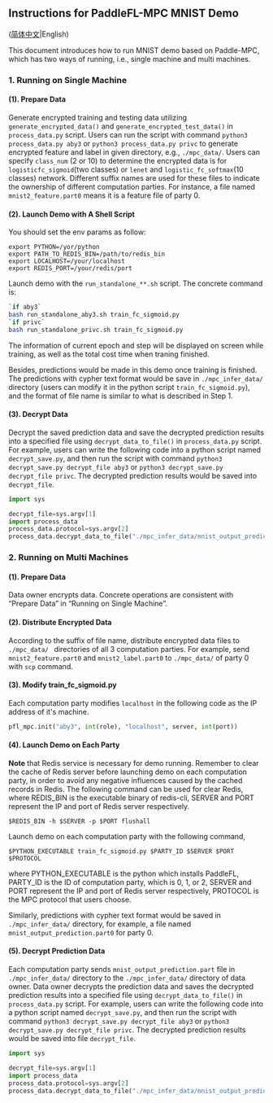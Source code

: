 ## Instructions for PaddleFL-MPC MNIST Demo

([简体中文](./README_CN.md)|English)

This document introduces how to run MNIST demo based on Paddle-MPC, which has two ways of running, i.e., single machine and multi machines.

### 1. Running on Single Machine

#### (1). Prepare Data

Generate encrypted training and testing data utilizing `generate_encrypted_data()` and `generate_encrypted_test_data()` in `process_data.py` script. Users can run the script with command `python3 process_data.py aby3` or `python3 process_data.py privc` to generate encrypted feature and label in given directory, e.g., `./mpc_data/`. Users can specify `class_num` (2 or 10) to determine the encrypted data is for `logisticfc_sigmoid`(two classes) or `lenet` and `logistic_fc_softmax`(10 classes) network.  Different suffix names are used for these files to indicate the ownership of different computation parties. For instance, a file named `mnist2_feature.part0` means it is a feature file of party 0.

#### (2). Launch Demo with A Shell Script

You should set the env params as follow:

```
export PYTHON=/yor/python
export PATH_TO_REDIS_BIN=/path/to/redis_bin
export LOCALHOST=/your/localhost
export REDIS_PORT=/your/redis/port
```

Launch demo with the `run_standalone_**.sh` script. The concrete command is:

```bash
`if aby3`
bash run_standalone_aby3.sh train_fc_sigmoid.py
`if privc`
bash run_standalone_privc.sh train_fc_sigmoid.py
```

The information of current epoch and step will be displayed on screen while training, as well as the total cost time when traning finished.

Besides, predictions would be made in this demo once training is finished. The predictions with cypher text format would be save in `./mpc_infer_data/` directory (users can modify it in the python script `train_fc_sigmoid.py`), and the format of file name is similar to what is described in Step 1.

#### (3). Decrypt Data

Decrypt the saved prediction data and save the decrypted prediction results into a specified file using `decrypt_data_to_file()` in `process_data.py` script. For example, users can write the following code into a python script named `decrypt_save.py`, and then run the script with command `python3 decrypt_save.py decrypt_file aby3` or `python3 decrypt_save.py decrypt_file privc`. The decrypted prediction results would be saved into `decrypt_file`.

```python
import sys

decrypt_file=sys.argv[1]
import process_data
process_data.protocol=sys.argv[2]
process_data.decrypt_data_to_file("./mpc_infer_data/mnist_output_prediction", (BATCH_SIZE,), decrypt_file)
```


### 2. Running on Multi Machines

#### (1). Prepare Data

Data owner encrypts data. Concrete operations are consistent with “Prepare Data” in “Running on Single Machine”.

#### (2). Distribute Encrypted Data

According to the suffix of file name, distribute encrypted data files to `./mpc_data/ ` directories of all 3 computation parties. For example, send `mnist2_feature.part0` and `mnist2_label.part0` to `./mpc_data/` of party 0 with `scp` command.

#### (3). Modify train_fc_sigmoid.py

Each computation party modifies `localhost` in the following code as the IP address of it's machine.

```python
pfl_mpc.init("aby3", int(role), "localhost", server, int(port))
```

#### (4). Launch Demo on Each Party

**Note** that Redis service is necessary for demo running. Remember to clear the cache of Redis server before launching demo on each computation party, in order to avoid any negative influences caused by the cached records in Redis. The following command can be used for clear Redis, where REDIS_BIN is the executable binary of redis-cli, SERVER and PORT represent the IP and port of Redis server respectively.

```
$REDIS_BIN -h $SERVER -p $PORT flushall
```

Launch demo on each computation party with the following command,

```
$PYTHON_EXECUTABLE train_fc_sigmoid.py $PARTY_ID $SERVER $PORT $PROTOCOL
```

where PYTHON_EXECUTABLE is the python which installs PaddleFL, PARTY_ID is the ID of computation party, which is 0, 1, or 2, SERVER and PORT represent the IP and port of Redis server respectively, PROTOCOL is the MPC protocol that users choose.

Similarly, predictions with cypher text format would be saved in `./mpc_infer_data/` directory, for example, a file named `mnist_output_prediction.part0` for party 0.

#### (5). Decrypt Prediction Data

Each computation party sends  `mnist_output_prediction.part` file in `./mpc_infer_data/` directory to the `./mpc_infer_data/` directory of data owner. Data owner decrypts the prediction data and saves the decrypted prediction results into a specified file using `decrypt_data_to_file()` in `process_data.py` script. For example, users can write the following code into a python script named `decrypt_save.py`, and then run the script with command `python3 decrypt_save.py decrypt_file aby3` or `python3 decrypt_save.py decrypt_file privc`. The decrypted prediction results would be saved into file `decrypt_file`.

```python
import sys

decrypt_file=sys.argv[1]
import process_data
process_data.protocol=sys.argv[2]
process_data.decrypt_data_to_file("./mpc_infer_data/mnist_output_prediction", (BATCH_SIZE,), decrypt_file)
```

